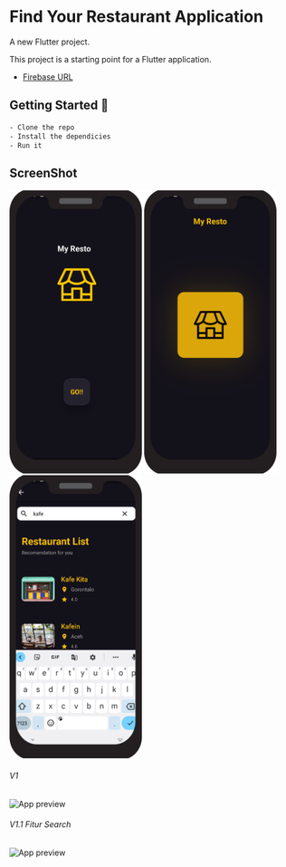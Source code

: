 # Find Your Restaurant Application

A new Flutter project.

This project is a starting point for a Flutter application.

- [Firebase URL](https://revaldo-356ae-default-rtdb.asia-southeast1.firebasedatabase.app/.json)

## Getting Started 🚀

```shell
- Clone the repo
- Install the dependicies
- Run it
```

## ScreenShot

<img src="doc/img/one.png" height="500em" />&nbsp;<img src="doc/img/two.png" height="500em" />&nbsp;<img src="doc/img/five.png" height="500em" />

###### V1
![App preview](doc/gif1.gif)

###### V1.1 Fitur Search
![App preview](doc/gif2.gif)

